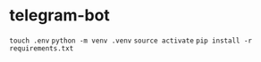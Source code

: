 # telegram-bot

`touch .env`
`python -m venv .venv`
`source activate`
`pip install -r requirements.txt`
